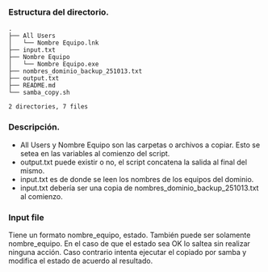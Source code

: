 ### Estructura del directorio.
~~~
.
├── All Users
│   └── Nombre Equipo.lnk
├── input.txt
├── Nombre Equipo
│   └── Nombre Equipo.exe
├── nombres_dominio_backup_251013.txt
├── output.txt
├── README.md
└── samba_copy.sh

2 directories, 7 files
~~~
### Descripción.

* All Users y Nombre Equipo son las carpetas o archivos a copiar. Esto se setea en las variables al comienzo del script.
* output.txt puede existir o no, el script concatena la salida al final del mismo.
* input.txt es de donde se leen los nombres de los equipos del dominio.
* input.txt debería ser una copia de nombres_dominio_backup_251013.txt al comienzo.

### Input file

Tiene un formato nombre_equipo, estado. También puede ser solamente nombre_equipo.
En el caso de que el estado sea OK lo saltea sin realizar ninguna acción.
Caso contrario intenta ejecutar el copiado por samba y modifica el estado de acuerdo al resultado.
